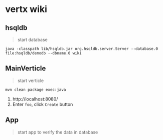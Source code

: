 # vertx wiki

## hsqldb

> start database

```
java -classpath lib/hsqldb.jar org.hsqldb.server.Server --database.0 file:hsqldb/demodb --dbname.0 wiki
```

## MainVerticle

> start verticle

```
mvn clean package exec:java
```

1. http://localhost:8080/
2. Enter `foo`, click `Create` button

## App

> start app to verify the data in database
